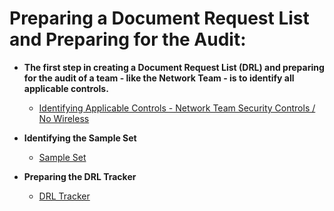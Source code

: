 <h1>Preparing a Document Request List and Preparing for the Audit:</a> <a </a></h1>

- <b>The first step in creating a Document Request List (DRL) and preparing for the audit of a team - like the Network Team - is to identify all applicable controls.</b>
  - [Identifying Applicable Controls - Network Team Security Controls / No Wireless](https://docs.google.com/spreadsheets/d/1jtcM-hf5CwhY1WEVZdYTtFJOhkrU_WorBfVVmtjn--E/edit?usp=sharing)
 
- <b>Identifying the Sample Set</b>
    - [Sample Set](https://docs.google.com/spreadsheets/d/1pgyXdIXwfMBDIt_NAAqHMeY6ZEUS31LDQGZvfrBcrC8/edit?usp=sharing)

- <b>Preparing the DRL Tracker</b>
    - [DRL Tracker](https://docs.google.com/spreadsheets/d/1EUppdDr_pPWxIM5qsUPFHwPavonyYGY3Wo_M7Bv3jxA/edit?usp=sharing)
